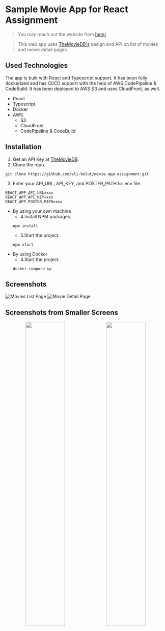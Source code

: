 # Sample Movie App for React Assignment

> You may reach out the website from [here!](https://d1hkqx9g59ff69.cloudfront.net)

> This web app uses [TheMovieDB's](https://themoviedb.org) design and API on list of movies and movie detail pages.

## Used Technologies

The app is built with React and Typescript support.
It has been fully dockerized and has CI/CD support with the help of AWS CodePipeline & CodeBuild. 
It has been deployed to AWS S3 and uses CloudFront, as well.

* React
* Typescript
* Docker
* AWS
  * S3
  * CloudFront
  * CodePipeline & CodeBuild

## Installation
1. Get an API Key at [TheMovieDB](https://developers.themoviedb.org/3).
2. Clone the repo.
```
git clone https://github.com/ali-bulut/movie-app-assignment.git
```
3. Enter your API_URL, API_KEY, and POSTER_PATH to .env file.
```
REACT_APP_API_URL=xxx
REACT_APP_API_KEY=xxx
REACT_APP_POSTER_PATH=xxx
```
* By using your own machine
  * 4.Install NPM packages.
  ```
  npm install
  ```
  * 5.Start the project.
  ```
  npm start
  ```
* By using Docker
  * 4.Start the project.
  ```
  docker-compose up
  ```

## Screenshots
![Movies List Page](https://i.imgur.com/BFLh1zg.jpeg)
![Movie Detail Page](https://i.imgur.com/Q5VGZF5.png)

## Screenshots from Smaller Screens
<p align="middle">
  <img src="https://i.imgur.com/FiXlQNd.png" width="49.5%" />
  <img src="https://i.imgur.com/QKqOaei.png" width="49.5%" />
</p>
